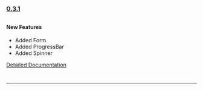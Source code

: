 
<!--Version -0.3.1-->
<h3 style="padding-top: 60px; padding-bottom: 10px">
    <a href="https://github.com/GeekyAnts/NativeBase/releases/tag/v0.3.1">0.3.1</a>
</h3>
<h4>New Features</h4>
<ul>
    <li>Added Form</li>
    <li>Added ProgressBar</li>
    <li>Added Spinner</li>
</ul>
<a href="http://nativebase.io/docs/v0.3.1/">Detailed Documentation</a>
<hr style="margin-top: 40px">